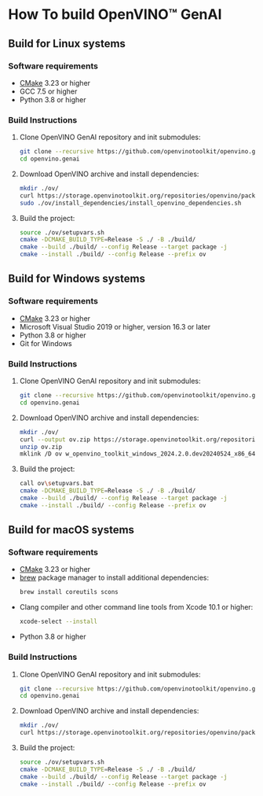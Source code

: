 # How To build OpenVINO™ GenAI

## Build for Linux systems

### Software requirements 

- [CMake](https://cmake.org/download/) 3.23 or higher
- GCC 7.5 or higher
- Python 3.8 or higher

### Build Instructions

1. Clone OpenVINO GenAI repository and init submodules:
    ```sh
    git clone --recursive https://github.com/openvinotoolkit/openvino.genai.git
    cd openvino.genai
    ```
2. Download OpenVINO archive and install dependencies:
    <!-- TODO Update link to OV Archive -->
    ```sh
    mkdir ./ov/
    curl https://storage.openvinotoolkit.org/repositories/openvino/packages/pre-release/2024.2.0rc1/linux/l_openvino_toolkit_ubuntu20_2024.2.0.dev20240524_x86_64.tgz | tar --directory ./ov/ --strip-components 1 -xz
    sudo ./ov/install_dependencies/install_openvino_dependencies.sh
    ```
3. Build the project:
    ```sh
    source ./ov/setupvars.sh
    cmake -DCMAKE_BUILD_TYPE=Release -S ./ -B ./build/
    cmake --build ./build/ --config Release --target package -j
    cmake --install ./build/ --config Release --prefix ov
    ```

## Build for Windows systems

### Software requirements 

- [CMake](https://cmake.org/download/) 3.23 or higher
- Microsoft Visual Studio 2019 or higher, version 16.3 or later
- Python 3.8 or higher
- Git for Windows

### Build Instructions

1. Clone OpenVINO GenAI repository and init submodules:
    ```sh
    git clone --recursive https://github.com/openvinotoolkit/openvino.genai.git
    cd openvino.genai
    ```
2. Download OpenVINO archive and install dependencies:
    <!-- TODO Update link to OV Archive -->
    ```sh
    mkdir ./ov/
    curl --output ov.zip https://storage.openvinotoolkit.org/repositories/openvino/packages/pre-release/2024.2.0rc1/windows/w_openvino_toolkit_windows_2024.2.0.dev20240524_x86_64.zip
    unzip ov.zip
    mklink /D ov w_openvino_toolkit_windows_2024.2.0.dev20240524_x86_64
    ```
3. Build the project:
    ```sh
    call ov\setupvars.bat
    cmake -DCMAKE_BUILD_TYPE=Release -S ./ -B ./build/
    cmake --build ./build/ --config Release --target package -j
    cmake --install ./build/ --config Release --prefix ov
    ```

## Build for macOS systems

### Software requirements 

- [CMake](https://cmake.org/download/) 3.23 or higher
- [brew](https://brew.sh/) package manager to install additional dependencies:
    ```sh
    brew install coreutils scons
    ```
- Clang compiler and other command line tools from Xcode 10.1 or higher:
    ```sh
    xcode-select --install
    ```
- Python 3.8 or higher

### Build Instructions

1. Clone OpenVINO GenAI repository and init submodules:
    ```sh
    git clone --recursive https://github.com/openvinotoolkit/openvino.genai.git
    cd openvino.genai
    ```
2. Download OpenVINO archive and install dependencies:
    <!-- TODO Update link to OV Archive -->
    ```sh
    mkdir ./ov/
    curl https://storage.openvinotoolkit.org/repositories/openvino/packages/pre-release/2024.2.0rc2/macos/m_openvino_toolkit_macos_12_6_2024.2.0.dev20240529_x86_64.tgz | tar --directory ./ov/ --strip-components 1 -xz
    ```
3. Build the project:
    ```sh
    source ./ov/setupvars.sh
    cmake -DCMAKE_BUILD_TYPE=Release -S ./ -B ./build/
    cmake --build ./build/ --config Release --target package -j
    cmake --install ./build/ --config Release --prefix ov
    ```
